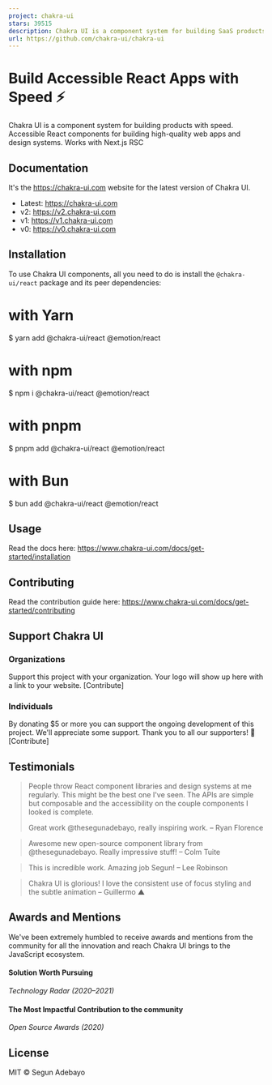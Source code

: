 ```yaml
---
project: chakra-ui
stars: 39515
description: Chakra UI is a component system for building SaaS products with speed ⚡️
url: https://github.com/chakra-ui/chakra-ui
---
```


Build Accessible React Apps with Speed ⚡️
=========================================

  

  

Chakra UI is a component system for building products with speed. Accessible React components for building high-quality web apps and design systems. Works with Next.js RSC

Documentation
-------------

It's the https://chakra-ui.com website for the latest version of Chakra UI.

-   Latest: https://chakra-ui.com
-   v2: https://v2.chakra-ui.com
-   v1: https://v1.chakra-ui.com
-   v0: https://v0.chakra-ui.com

Installation
------------

To use Chakra UI components, all you need to do is install the `@chakra-ui/react` package and its peer dependencies:

# with Yarn
$ yarn add @chakra-ui/react @emotion/react

# with npm
$ npm i @chakra-ui/react @emotion/react

# with pnpm
$ pnpm add @chakra-ui/react @emotion/react

# with Bun
$ bun add @chakra-ui/react @emotion/react

Usage
-----

Read the docs here: https://www.chakra-ui.com/docs/get-started/installation

Contributing
------------

Read the contribution guide here: https://www.chakra-ui.com/docs/get-started/contributing

Support Chakra UI
-----------------

### Organizations

Support this project with your organization. Your logo will show up here with a link to your website. \[Contribute\]

### Individuals

By donating $5 or more you can support the ongoing development of this project. We'll appreciate some support. Thank you to all our supporters! 🙏 \[Contribute\]

Testimonials
------------

> People throw React component libraries and design systems at me regularly. This might be the best one I've seen. The APIs are simple but composable and the accessibility on the couple components I looked is complete.
> 
> Great work @thesegunadebayo, really inspiring work. – Ryan Florence

> Awesome new open-source component library from @thesegunadebayo. Really impressive stuff! – Colm Tuite

> This is incredible work. Amazing job Segun! – Lee Robinson

> Chakra UI is glorious! I love the consistent use of focus styling and the subtle animation – Guillermo ▲

Awards and Mentions
-------------------

We've been extremely humbled to receive awards and mentions from the community for all the innovation and reach Chakra UI brings to the JavaScript ecosystem.

#### Solution Worth Pursuing

_Technology Radar (2020–2021)_

#### The Most Impactful Contribution to the community

_Open Source Awards (2020)_

License
-------

MIT © Segun Adebayo

